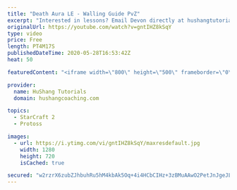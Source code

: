 ```yaml
---
title: "Death Aura LE - Walling Guide PvZ"
excerpt: "Interested in lessons? Email Devon directly at hushangtutorials@outlook.com ------------------------------------------------------------------------------------------------------- Want to support HuShang Tutorials directly? Patreon is a website where you can contribute a monthly donation that will help"
originalUrl: https://youtube.com/watch?v=gntIHZ8kSqY
type: video
price: Free
length: PT4M17S
publishedDateTime: 2020-05-28T16:53:42Z
heat: 50

featuredContent: "<iframe width=\"800\" height=\"500\" frameborder=\"0\" src=\"https://www.youtube.com/embed/gntIHZ8kSqY\" allow=\"accelerometer; autoplay; encrypted-media; gyroscope; picture-in-picture\" allowfullscreen></iframe>"

provider:
  name: HuShang Tutorials
  domain: hushangcoaching.com

topics:
  - StarCraft 2
  - Protoss

images:
  - url: https://i.ytimg.com/vi/gntIHZ8kSqY/maxresdefault.jpg
    width: 1280
    height: 720
    isCached: true

secured: "w2rzrX6zubZJhbuhRu5hM4kbAk5Oq+4i4HCbCIHz+3zBMuAAwO2PetJnJgeJLlJEGhsvyOmo9A48RWxpAtyN0xGCtTQ4MJc3rGn9uVfqUi+PFvV8OY+032go8bFx32U+8BCxpaZV3GbtfR18wDvbg+AgU6+vUkywmWSBAfnhGHrn8EP7LEHeikU4yNG8ZfhsNUYjWc0FWR65J3253ncmmTeAZrQUJjRzMqTAkNXLD3eSwFfxWn3dtR5kkjeSkTe283kU35TX0tBaMhAs+tPHcv2jEDuVh7wwyTfXZFz4FQJNrjZ0gDHKUpqMy4czAtFaygVM1t6LWy1fO6QoXsCSkageVMSvZA1mhW3J4xjU94ufo8h0ZyoUhr8GkZJfymF/e3aIgrbjzE7xwJj/e/BTVp1a7IW8OuxJlnvH/AgW2ws=;vUymkwqDfJhF46UpCazv6g=="
---
```


